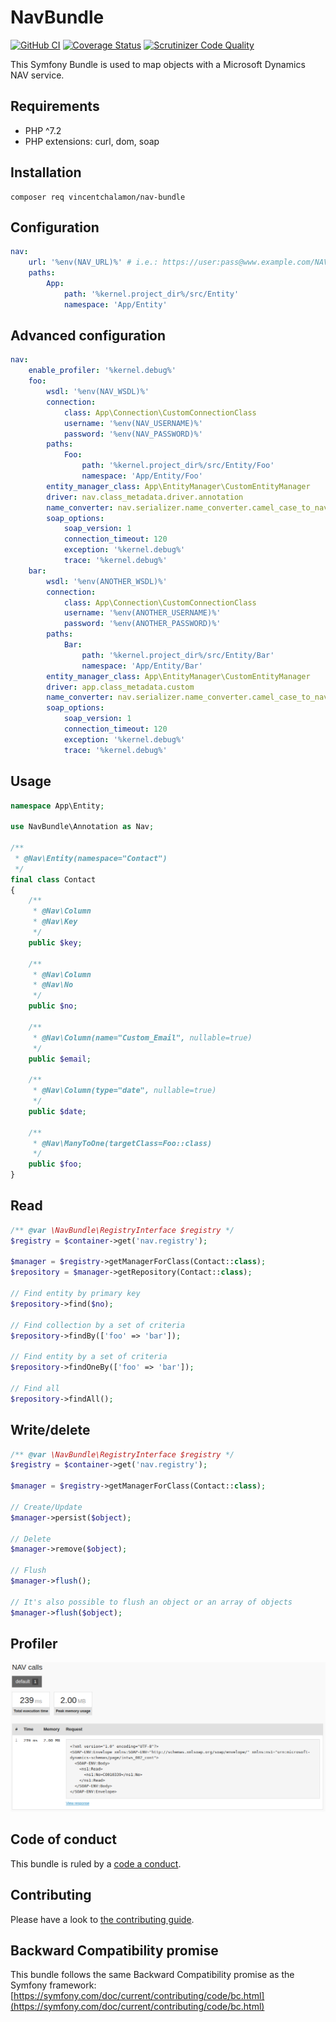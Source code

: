# NavBundle

[![GitHub CI](https://github.com/vincentchalamon/nav-bundle/workflows/CI/badge.svg)](https://github.com/vincentchalamon/nav-bundle/actions?query=workflow%3ACI)
[![Coverage Status](https://coveralls.io/repos/github/vincentchalamon/nav-bundle/badge.svg?branch=master)](https://coveralls.io/github/vincentchalamon/nav-bundle?branch=master)
[![Scrutinizer Code Quality](https://scrutinizer-ci.com/g/vincentchalamon/nav-bundle/badges/quality-score.png?b=master)](https://scrutinizer-ci.com/g/vincentchalamon/nav-bundle/?branch=master)

This Symfony Bundle is used to map objects with a Microsoft Dynamics NAV service.

## Requirements

- PHP ^7.2
- PHP extensions: curl, dom, soap

## Installation

```shell
composer req vincentchalamon/nav-bundle
```

## Configuration

```yaml
nav:
    url: '%env(NAV_URL)%' # i.e.: https://user:pass@www.example.com/NAV_WS/
    paths:
        App:
            path: '%kernel.project_dir%/src/Entity'
            namespace: 'App/Entity'
```

## Advanced configuration

```yaml
nav:
    enable_profiler: '%kernel.debug%'
    foo:
        wsdl: '%env(NAV_WSDL)%'
        connection:
            class: App\Connection\CustomConnectionClass
            username: '%env(NAV_USERNAME)%'
            password: '%env(NAV_PASSWORD)%'
        paths:
            Foo:
                path: '%kernel.project_dir%/src/Entity/Foo'
                namespace: 'App/Entity/Foo'
        entity_manager_class: App\EntityManager\CustomEntityManager
        driver: nav.class_metadata.driver.annotation
        name_converter: nav.serializer.name_converter.camel_case_to_nav
        soap_options:
            soap_version: 1
            connection_timeout: 120
            exception: '%kernel.debug%'
            trace: '%kernel.debug%'
    bar:
        wsdl: '%env(ANOTHER_WSDL)%'
        connection:
            class: App\Connection\CustomConnectionClass
            username: '%env(ANOTHER_USERNAME)%'
            password: '%env(ANOTHER_PASSWORD)%'
        paths:
            Bar:
                path: '%kernel.project_dir%/src/Entity/Bar'
                namespace: 'App/Entity/Bar'
        entity_manager_class: App\EntityManager\CustomEntityManager
        driver: app.class_metadata.custom
        name_converter: nav.serializer.name_converter.camel_case_to_nav
        soap_options:
            soap_version: 1
            connection_timeout: 120
            exception: '%kernel.debug%'
            trace: '%kernel.debug%'
```

## Usage

```php
namespace App\Entity;

use NavBundle\Annotation as Nav;

/**
 * @Nav\Entity(namespace="Contact")
 */
final class Contact
{
    /**
     * @Nav\Column
     * @Nav\Key
     */
    public $key;

    /**
     * @Nav\Column
     * @Nav\No
     */
    public $no;

    /**
     * @Nav\Column(name="Custom_Email", nullable=true)
     */
    public $email;

    /**
     * @Nav\Column(type="date", nullable=true)
     */
    public $date;

    /**
     * @Nav\ManyToOne(targetClass=Foo::class)
     */
    public $foo;
}
```

## Read

```php
/** @var \NavBundle\RegistryInterface $registry */
$registry = $container->get('nav.registry');

$manager = $registry->getManagerForClass(Contact::class);
$repository = $manager->getRepository(Contact::class);

// Find entity by primary key
$repository->find($no);

// Find collection by a set of criteria
$repository->findBy(['foo' => 'bar']);

// Find entity by a set of criteria
$repository->findOneBy(['foo' => 'bar']);

// Find all
$repository->findAll();
```

## Write/delete

```php
/** @var \NavBundle\RegistryInterface $registry */
$registry = $container->get('nav.registry');

$manager = $registry->getManagerForClass(Contact::class);

// Create/Update
$manager->persist($object);

// Delete
$manager->remove($object);

// Flush
$manager->flush();

// It's also possible to flush an object or an array of objects
$manager->flush($object);
```

## Profiler

![Profiler](doc/profiler.png)

## Code of conduct

This bundle is ruled by a [code a conduct](/.github/CODE_OF_CONDUCT.md).

## Contributing

Please have a look to [the contributing guide](/.github/CONTRIBUTING.md).

## Backward Compatibility promise

This bundle follows the same Backward Compatibility promise as the Symfony framework: [https://symfony.com/doc/current/contributing/code/bc.html](https://symfony.com/doc/current/contributing/code/bc.html)

